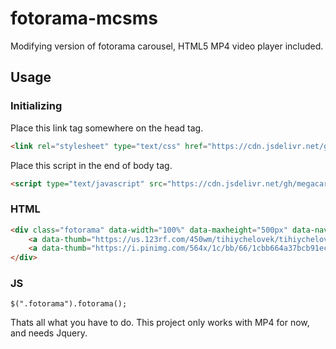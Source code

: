 # fotorama-mcsms
Modifying version of fotorama carousel, HTML5 MP4 video player included.

## Usage

### Initializing
Place this link tag somewhere on the head tag.
```HTML
<link rel="stylesheet" type="text/css" href="https://cdn.jsdelivr.net/gh/megacarlossm/fotorama-mcsms/fotorama-mcsm.min.css" />
```
Place this script in the end of body tag.
```HTML
<script type="text/javascript" src="https://cdn.jsdelivr.net/gh/megacarlossm/fotorama-mcsms/fotorama-mcsm.min.js"></script>
```

### HTML
```HTML
<div class="fotorama" data-width="100%" data-maxheight="500px" data-nav="thumbs">
    <a data-thumb="https://us.123rf.com/450wm/tihiychelovek/tihiychelovek1907/tihiychelovek190700099/130611355-cobweb-on-a-dark-background-dark-background.jpg?ver=6" href="http://techslides.com/demos/sample-videos/small.mp4" data-type="video/mp4"></a>    
    <a data-thumb="https://i.pinimg.com/564x/1c/bb/66/1cbb664a37bcb91ecbe40fae5ec07e11.jpg" href="https://www.prontus.cl/prontusPlayer4/samples/video/PIPER_SHORT_FILM_720p.mp4" data-type="video/mp4"></a>    
</div>
```

### JS
```JS
$(".fotorama").fotorama();
```

Thats all what you have to do. This project only works with MP4 for now, and needs Jquery.
